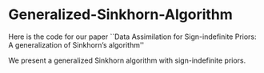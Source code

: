 # Generalized-Sinkhorn-Algorithm

Here is the code for our paper ``Data Assimilation for Sign-indefinite Priors: A generalization of Sinkhorn’s algorithm''

We present a generalized Sinkhorn algorithm with sign-indefinite priors.
